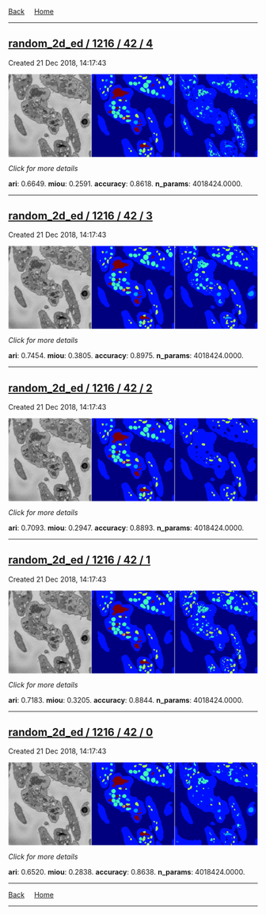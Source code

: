 
[Back](..)&nbsp;&nbsp;&nbsp;&nbsp;&nbsp;[Home](https://leapmanlab.github.io/snapshots)

---

<div class="summary"><a href="4"><h2>random_2d_ed / 1216 / 42 / 4</h2></a><p>Created 21 Dec 2018, 14:17:43
</p><a href="4"><img src="4/media/summary.png" align="center"></a><p>
<i>Click for more details</i>
</p></div>

**ari**: 0.6649. **miou**: 0.2591. **accuracy**: 0.8618. **n_params**: 4018424.0000. 

---

<div class="summary"><a href="3"><h2>random_2d_ed / 1216 / 42 / 3</h2></a><p>Created 21 Dec 2018, 14:17:43
</p><a href="3"><img src="3/media/summary.png" align="center"></a><p>
<i>Click for more details</i>
</p></div>

**ari**: 0.7454. **miou**: 0.3805. **accuracy**: 0.8975. **n_params**: 4018424.0000. 

---

<div class="summary"><a href="2"><h2>random_2d_ed / 1216 / 42 / 2</h2></a><p>Created 21 Dec 2018, 14:17:43
</p><a href="2"><img src="2/media/summary.png" align="center"></a><p>
<i>Click for more details</i>
</p></div>

**ari**: 0.7093. **miou**: 0.2947. **accuracy**: 0.8893. **n_params**: 4018424.0000. 

---

<div class="summary"><a href="1"><h2>random_2d_ed / 1216 / 42 / 1</h2></a><p>Created 21 Dec 2018, 14:17:43
</p><a href="1"><img src="1/media/summary.png" align="center"></a><p>
<i>Click for more details</i>
</p></div>

**ari**: 0.7183. **miou**: 0.3205. **accuracy**: 0.8844. **n_params**: 4018424.0000. 

---

<div class="summary"><a href="0"><h2>random_2d_ed / 1216 / 42 / 0</h2></a><p>Created 21 Dec 2018, 14:17:43
</p><a href="0"><img src="0/media/summary.png" align="center"></a><p>
<i>Click for more details</i>
</p></div>

**ari**: 0.6520. **miou**: 0.2838. **accuracy**: 0.8638. **n_params**: 4018424.0000. 

---

[Back](..)&nbsp;&nbsp;&nbsp;&nbsp;&nbsp;[Home](https://leapmanlab.github.io/snapshots)

---